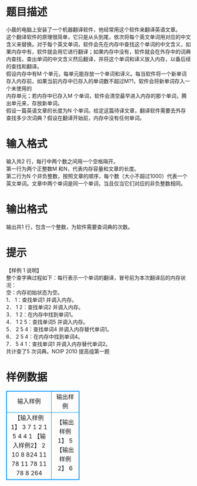 # 

 
 # 题目描述 
小晨的电脑上安装了一个机器翻译软件，他经常用这个软件来翻译英语文章。<BR>这个翻译软件的原理很简单，它只是从头到尾，依次将每个英文单词用对应的中文含义来替换。对于每个英文单词，软件会先在内存中查找这个单词的中文含义，如果内存中有，软件就会用它进行翻译；如果内存中没有，软件就会在外存中的词典内查找，查出单词的中文含义然后翻译，并将这个单词和译义放入内存，以备后续的查找和翻译。<BR>假设内存中有M&nbsp;个单元，每单元能存放一个单词和译义。每当软件将一个新单词存入内存前，如果当前内存中已存入的单词数不超过M?1，软件会将新单词存入一个未使用的<BR>内存单元；若内存中已存入M&nbsp;个单词，软件会清空最早进入内存的那个单词，腾出单元来，存放新单词。<BR>假设一篇英语文章的长度为N&nbsp;个单词。给定这篇待译文章，翻译软件需要去外存查找多少次词典？假设在翻译开始前，内存中没有任何单词。 

 
 # 输入格式 
输入共2&nbsp;行，每行中两个数之间用一个空格隔开。<BR>第一行为两个正整数M&nbsp;和N，代表内存容量和文章的长度。<BR>第二行为N&nbsp;个非负整数，按照文章的顺序，每个数（大小不超过1000）代表一个英文单词。文章中两个单词是同一个单词，当且仅当它们对应的非负整数相同。 

 
 # 输出格式 
输出共1&nbsp;行，包含一个整数，为软件需要查词典的次数。 

 
 # 提示 
【样例&nbsp;1&nbsp;说明】<BR>整个查字典过程如下：每行表示一个单词的翻译，冒号前为本次翻译后的内存状况：<BR>空：内存初始状态为空。<BR>1．&nbsp;1：查找单词1&nbsp;并调入内存。<BR>2．&nbsp;1&nbsp;2：查找单词2&nbsp;并调入内存。<BR>3．&nbsp;1&nbsp;2：在内存中找到单词1。<BR>4．&nbsp;1&nbsp;2&nbsp;5：查找单词5&nbsp;并调入内存。<BR>5．&nbsp;2&nbsp;5&nbsp;4：查找单词4&nbsp;并调入内存替代单词1。<BR>6．&nbsp;2&nbsp;5&nbsp;4：在内存中找到单词4。<BR>7．&nbsp;5&nbsp;4&nbsp;1：查找单词1&nbsp;并调入内存替代单词2。<BR>共计查了5&nbsp;次词典。NOIP&nbsp;2010&nbsp;提高组第一题 
# 样例数据
<style>
        table,table tr th, table tr td { border:1px solid #0094ff; }
        table { width: 200px; min-height: 25px; line-height: 25px; text-align: center; border-collapse: collapse;}   
    </style>
<table>
	<tr>
		<td>输入样例</td>
		<td>输出样例</td>
	</tr>
<tr><td>【输入样例1】
3 7
1 2 1 5 4 4 1
【输入样例2】
2 10
8 824 11 78 11 78 11 78 8 264</td><td>【输出样例1】
5
【输出样例2】
6</td></tr></table>
